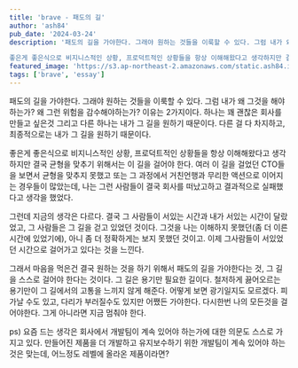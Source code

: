 ```yaml
---
title: 'brave - 패도의 길'
author: 'ash84'
pub_date: '2024-03-24'
description: '패도의 길을 가야한다. 그래야 원하는 것들을 이룩할 수 있다. 그럼 내가 왜 그것을 해야하는가? 왜 그런 위험을 감수해야하는가? 이유는 2가지이다. 하나는 꽤 괜찮은 회사를 만들고 싶은것 그리고 다른 하나는 내가 그 길을 원하기 때문이다. 다른 걸 다 차지하고, 최종적으로는 내가 그 길을 원하기 때문이다. 

좋은게 좋은식으로 비지니스적인 상황, 프로덕트적인 상황들을 항상 이해해왔다고 생각하지만 결국 균형을 맞추기 위해서는 이 길을 걸어야 한다. 여러 이 길을 걸었던 CTO들을 보면서 균형을 맞추지 못했고 또는 그 과정에서 거친언행'
featured_image: 'https://s3.ap-northeast-2.amazonaws.com/static.ash84.io/images/blog/brave-way/john-forson-V8DUsA0Pxfs-unsplash.jpg'
tags: ['brave', 'essay']
---
```


패도의 길을 가야한다. 그래야 원하는 것들을 이룩할 수 있다. 그럼 내가 왜 그것을 해야하는가? 왜 그런 위험을 감수해야하는가? 이유는 2가지이다. 하나는 꽤 괜찮은 회사를 만들고 싶은것 그리고 다른 하나는 내가 그 길을 원하기 때문이다. 다른 걸 다 차지하고, 최종적으로는 내가 그 길을 원하기 때문이다. 

좋은게 좋은식으로 비지니스적인 상황, 프로덕트적인 상황들을 항상 이해해왔다고 생각하지만 결국 균형을 맞추기 위해서는 이 길을 걸어야 한다. 여러 이 길을 걸었던 CTO들을 보면서 균형을 맞추지 못했고 또는 그 과정에서 거친언행과 무리한 액션으로 이어지는 경우들이 많았는데, 나는 그런 사람들이 결국 회사를 떠났고하고 결과적으로 실패했다고 생각을 했었다. 

그런데 지금의 생각은 다르다. 결국 그 사람들이 서있는 시간과 내가 서있는 시간이 달랐었고, 그 사람들은 그 길을 걷고 있었던 것이다. 그것을 나는 이해하지 못했던(좀 더 이른시간에 있었기에), 아니 좀 더 정확하게는 보지 못했던 것이고. 이제 그사람들이 서있었던 시간으로 걸어가고 있다는 것을 느낀다. 

그래서 마음을 먹은건 결국 원하는 것을 하기 위해서 패도의 길을 가야한다는 것, 그 길을 스스로 걸어야 한다는 것이다. 그 길은 용기만 필요한 길이다. 철저하게 끓어오르는 용기만이 그 길에서의 고통을 느끼지 않게 해준다. 어떻게 보면 광기일지도 모르겠다. 피가날 수도 있고, 다리가 부러질수도 있지만 어쨌든 가야한다. 다시한번 나의 모든것을 걸어야한다. 그게 아니라면 지금 멈춰야 한다. 

ps) 요즘 드는 생각은 회사에서 개발팀이 계속 있어야 하는가에 대한 의문도 스스로 가지고 있다. 만들어진 제품을 더 개발하고 유지보수하기 위한 개발팀이 계속 있어야 하는 것은 맞는데, 어느정도 레벨에 올라온 제품이라면?
